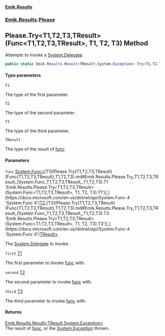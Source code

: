 #### [Emik.Results](index.md 'index')
### [Emik.Results](Emik.Results.md 'Emik.Results').[Please](Please.md 'Emik.Results.Please')

## Please.Try<T1,T2,T3,TResult>(Func<T1,T2,T3,TResult>, T1, T2, T3) Method

Attempts to invoke a [System.Delegate](https://docs.microsoft.com/en-us/dotnet/api/System.Delegate 'System.Delegate').

```csharp
public static Emik.Results.Result<TResult,System.Exception> Try<T1,T2,T3,TResult>(System.Func<T1,T2,T3,TResult> func, T1 first, T2 second, T3 third);
```
#### Type parameters

<a name='Emik.Results.Please.Try_T1,T2,T3,TResult_(System.Func_T1,T2,T3,TResult_,T1,T2,T3).T1'></a>

`T1`

The type of the first parameter.

<a name='Emik.Results.Please.Try_T1,T2,T3,TResult_(System.Func_T1,T2,T3,TResult_,T1,T2,T3).T2'></a>

`T2`

The type of the second parameter.

<a name='Emik.Results.Please.Try_T1,T2,T3,TResult_(System.Func_T1,T2,T3,TResult_,T1,T2,T3).T3'></a>

`T3`

The type of the third parameter.

<a name='Emik.Results.Please.Try_T1,T2,T3,TResult_(System.Func_T1,T2,T3,TResult_,T1,T2,T3).TResult'></a>

`TResult`

The type of the result of [func](Please.Try{T1,T2,T3,TResult}(Func{T1,T2,T3,TResult},T1,T2,T3).md#Emik.Results.Please.Try_T1,T2,T3,TResult_(System.Func_T1,T2,T3,TResult_,T1,T2,T3).func 'Emik.Results.Please.Try<T1,T2,T3,TResult>(System.Func<T1,T2,T3,TResult>, T1, T2, T3).func').
#### Parameters

<a name='Emik.Results.Please.Try_T1,T2,T3,TResult_(System.Func_T1,T2,T3,TResult_,T1,T2,T3).func'></a>

`func` [System.Func&lt;](https://docs.microsoft.com/en-us/dotnet/api/System.Func-4 'System.Func`4')[T1](Please.Try{T1,T2,T3,TResult}(Func{T1,T2,T3,TResult},T1,T2,T3).md#Emik.Results.Please.Try_T1,T2,T3,TResult_(System.Func_T1,T2,T3,TResult_,T1,T2,T3).T1 'Emik.Results.Please.Try<T1,T2,T3,TResult>(System.Func<T1,T2,T3,TResult>, T1, T2, T3).T1')[,](https://docs.microsoft.com/en-us/dotnet/api/System.Func-4 'System.Func`4')[T2](Please.Try{T1,T2,T3,TResult}(Func{T1,T2,T3,TResult},T1,T2,T3).md#Emik.Results.Please.Try_T1,T2,T3,TResult_(System.Func_T1,T2,T3,TResult_,T1,T2,T3).T2 'Emik.Results.Please.Try<T1,T2,T3,TResult>(System.Func<T1,T2,T3,TResult>, T1, T2, T3).T2')[,](https://docs.microsoft.com/en-us/dotnet/api/System.Func-4 'System.Func`4')[T3](Please.Try{T1,T2,T3,TResult}(Func{T1,T2,T3,TResult},T1,T2,T3).md#Emik.Results.Please.Try_T1,T2,T3,TResult_(System.Func_T1,T2,T3,TResult_,T1,T2,T3).T3 'Emik.Results.Please.Try<T1,T2,T3,TResult>(System.Func<T1,T2,T3,TResult>, T1, T2, T3).T3')[,](https://docs.microsoft.com/en-us/dotnet/api/System.Func-4 'System.Func`4')[TResult](Please.Try{T1,T2,T3,TResult}(Func{T1,T2,T3,TResult},T1,T2,T3).md#Emik.Results.Please.Try_T1,T2,T3,TResult_(System.Func_T1,T2,T3,TResult_,T1,T2,T3).TResult 'Emik.Results.Please.Try<T1,T2,T3,TResult>(System.Func<T1,T2,T3,TResult>, T1, T2, T3).TResult')[&gt;](https://docs.microsoft.com/en-us/dotnet/api/System.Func-4 'System.Func`4')

The [System.Delegate](https://docs.microsoft.com/en-us/dotnet/api/System.Delegate 'System.Delegate') to invoke.

<a name='Emik.Results.Please.Try_T1,T2,T3,TResult_(System.Func_T1,T2,T3,TResult_,T1,T2,T3).first'></a>

`first` [T1](Please.Try{T1,T2,T3,TResult}(Func{T1,T2,T3,TResult},T1,T2,T3).md#Emik.Results.Please.Try_T1,T2,T3,TResult_(System.Func_T1,T2,T3,TResult_,T1,T2,T3).T1 'Emik.Results.Please.Try<T1,T2,T3,TResult>(System.Func<T1,T2,T3,TResult>, T1, T2, T3).T1')

The first parameter to invoke [func](Please.Try{T1,T2,T3,TResult}(Func{T1,T2,T3,TResult},T1,T2,T3).md#Emik.Results.Please.Try_T1,T2,T3,TResult_(System.Func_T1,T2,T3,TResult_,T1,T2,T3).func 'Emik.Results.Please.Try<T1,T2,T3,TResult>(System.Func<T1,T2,T3,TResult>, T1, T2, T3).func') with.

<a name='Emik.Results.Please.Try_T1,T2,T3,TResult_(System.Func_T1,T2,T3,TResult_,T1,T2,T3).second'></a>

`second` [T2](Please.Try{T1,T2,T3,TResult}(Func{T1,T2,T3,TResult},T1,T2,T3).md#Emik.Results.Please.Try_T1,T2,T3,TResult_(System.Func_T1,T2,T3,TResult_,T1,T2,T3).T2 'Emik.Results.Please.Try<T1,T2,T3,TResult>(System.Func<T1,T2,T3,TResult>, T1, T2, T3).T2')

The second parameter to invoke [func](Please.Try{T1,T2,T3,TResult}(Func{T1,T2,T3,TResult},T1,T2,T3).md#Emik.Results.Please.Try_T1,T2,T3,TResult_(System.Func_T1,T2,T3,TResult_,T1,T2,T3).func 'Emik.Results.Please.Try<T1,T2,T3,TResult>(System.Func<T1,T2,T3,TResult>, T1, T2, T3).func') with.

<a name='Emik.Results.Please.Try_T1,T2,T3,TResult_(System.Func_T1,T2,T3,TResult_,T1,T2,T3).third'></a>

`third` [T3](Please.Try{T1,T2,T3,TResult}(Func{T1,T2,T3,TResult},T1,T2,T3).md#Emik.Results.Please.Try_T1,T2,T3,TResult_(System.Func_T1,T2,T3,TResult_,T1,T2,T3).T3 'Emik.Results.Please.Try<T1,T2,T3,TResult>(System.Func<T1,T2,T3,TResult>, T1, T2, T3).T3')

The third parameter to invoke [func](Please.Try{T1,T2,T3,TResult}(Func{T1,T2,T3,TResult},T1,T2,T3).md#Emik.Results.Please.Try_T1,T2,T3,TResult_(System.Func_T1,T2,T3,TResult_,T1,T2,T3).func 'Emik.Results.Please.Try<T1,T2,T3,TResult>(System.Func<T1,T2,T3,TResult>, T1, T2, T3).func') with.

#### Returns
[Emik.Results.Result&lt;](Result{TOk,TErr}.md 'Emik.Results.Result<TOk,TErr>')[TResult](Please.Try{T1,T2,T3,TResult}(Func{T1,T2,T3,TResult},T1,T2,T3).md#Emik.Results.Please.Try_T1,T2,T3,TResult_(System.Func_T1,T2,T3,TResult_,T1,T2,T3).TResult 'Emik.Results.Please.Try<T1,T2,T3,TResult>(System.Func<T1,T2,T3,TResult>, T1, T2, T3).TResult')[,](Result{TOk,TErr}.md 'Emik.Results.Result<TOk,TErr>')[System.Exception](https://docs.microsoft.com/en-us/dotnet/api/System.Exception 'System.Exception')[&gt;](Result{TOk,TErr}.md 'Emik.Results.Result<TOk,TErr>')  
The result of [func](Please.Try{T1,T2,T3,TResult}(Func{T1,T2,T3,TResult},T1,T2,T3).md#Emik.Results.Please.Try_T1,T2,T3,TResult_(System.Func_T1,T2,T3,TResult_,T1,T2,T3).func 'Emik.Results.Please.Try<T1,T2,T3,TResult>(System.Func<T1,T2,T3,TResult>, T1, T2, T3).func'), or the [System.Exception](https://docs.microsoft.com/en-us/dotnet/api/System.Exception 'System.Exception') thrown.